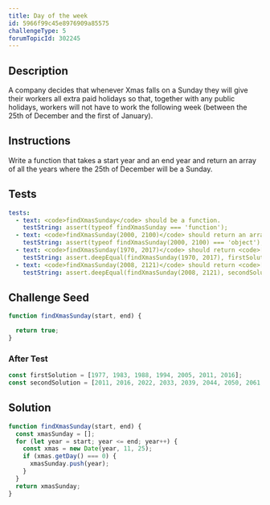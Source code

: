 ```yaml
---
title: Day of the week
id: 5966f99c45e8976909a85575
challengeType: 5
forumTopicId: 302245
---
```


## Description

<section id='description'>

A company decides that whenever Xmas falls on a Sunday they will give their workers all extra paid holidays so that, together with any public holidays, workers will not have to work the following week (between the 25th of December and the first of January).

</section>

## Instructions

<section id='instructions'>

Write a function that takes a start year and an end year and return an array of all the years where the 25th of December will be a Sunday.

</section>

## Tests

<section id='tests'>

```yml
tests:
  - text: <code>findXmasSunday</code> should be a function.
    testString: assert(typeof findXmasSunday === 'function');
  - text: <code>findXmasSunday(2000, 2100)</code> should return an array.
    testString: assert(typeof findXmasSunday(2000, 2100) === 'object');
  - text: <code>findXmasSunday(1970, 2017)</code> should return <code>[1977, 1983, 1988, 1994, 2005, 2011, 2016]</code>
    testString: assert.deepEqual(findXmasSunday(1970, 2017), firstSolution);
  - text: <code>findXmasSunday(2008, 2121)</code> should return <code>[2011, 2016, 2022, 2033, 2039, 2044, 2050, 2061, 2067, 2072, 2078, 2089, 2095, 2101, 2107, 2112, 2118]</code>
    testString: assert.deepEqual(findXmasSunday(2008, 2121), secondSolution);

```

</section>

## Challenge Seed

<section id='challengeSeed'>

<div id='js-seed'>

```js
function findXmasSunday(start, end) {

  return true;
}
```

</div>

### After Test

<div id='js-teardown'>

```js
const firstSolution = [1977, 1983, 1988, 1994, 2005, 2011, 2016];
const secondSolution = [2011, 2016, 2022, 2033, 2039, 2044, 2050, 2061, 2067, 2072, 2078, 2089, 2095, 2101, 2107, 2112, 2118];
```

</div>

</section>

## Solution

<section id='solution'>

```js
function findXmasSunday(start, end) {
  const xmasSunday = [];
  for (let year = start; year <= end; year++) {
    const xmas = new Date(year, 11, 25);
    if (xmas.getDay() === 0) {
      xmasSunday.push(year);
    }
  }
  return xmasSunday;
}

```

</section>
